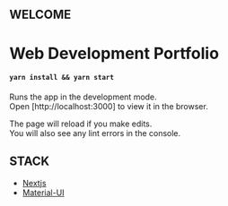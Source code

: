 ## WELCOME

# Web Development Portfolio

#### `yarn install && yarn start`

Runs the app in the development mode.\
Open [http://localhost:3000] to view it in the browser.

The page will reload if you make edits.\
You will also see any lint errors in the console.

## STACK

- [Nextjs](https://nextjs.org/)
- [Material-UI](https://mui.com/)
